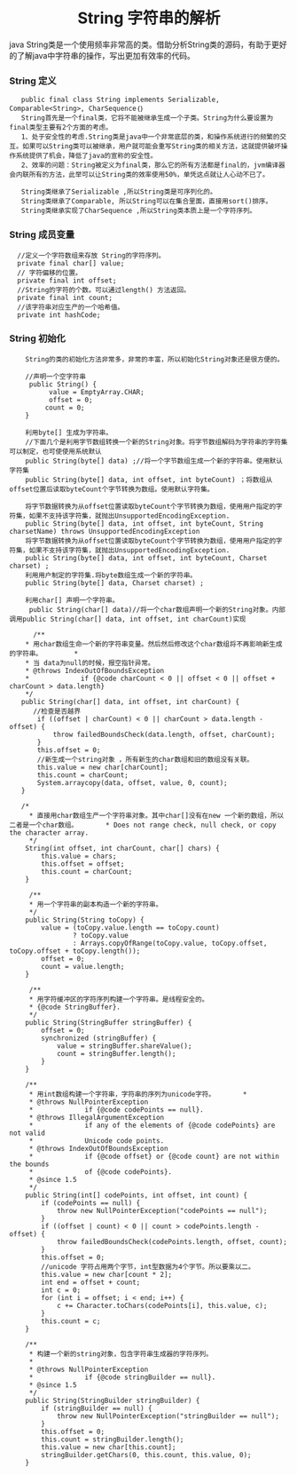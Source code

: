 <h1 align="center" >String 字符串的解析 </h1>
    java String类是一个使用频率非常高的类。借助分析String类的源码，有助于更好的了解java中字符串的操作，写出更加有效率的代码。
    
###     String 定义
       public final class String implements Serializable, Comparable<String>, CharSequence｛｝
       String首先是一个final类，它将不能被继承生成一个子类。String为什么要设置为final类型主要有2个方面的考虑。
       1、处于安全性的考虑.String类是java中一个非常底层的类，和操作系统进行的频繁的交互。如果可以String类可以被继承，用户就可能会重写String类的相关方法，这就提供破坏操作系统提供了机会，降低了java的宣称的安全性。
       2、效率的问题：String被定义为final类，那么它的所有方法都是final的，jvm编译器会内联所有的方法，此举可以让String类的效率使用50%，单凭这点就让人心动不已了。
       
       String类继承了Serializable ,所以String类是可序列化的。
       String类继承了Comparable, 所以String可以在集合里面，直接用sort()排序。
       String类继承实现了CharSequence ,所以String类本质上是一个字符序列。
       
###     String 成员变量
      //定义一个字符数组来存放 String的字符序列。
      private final char[] value;
      // 字符偏移的位置。
      private final int offset;
      //String的字符的个数。可以通过length() 方法返回。
      private final int count;
      //该字符串对应生产的一个哈希值。
      private int hashCode;
      
###       String 初始化
        String的类的初始化方法非常多，非常的丰富，所以初始化String对象还是很方便的。
        
        //声明一个空字符串
         public String() {
              value = EmptyArray.CHAR;
              offset = 0;
             count = 0;
        }
        
        利用byte[] 生成为字符串。
        //下面几个是利用字节数组转换一个新的String对象。将字节数组解码为字符串的字符集可以制定，也可使使用系统默认
        public String(byte[] data) ;//将一个字节数组生成一个新的字符串。使用默认字符集
        public String(byte[] data, int offset, int byteCount) ；将数组从offset位置后读取byteCount个字节转换为数组。使用默认字符集。
        
        将字节数据转换为从offset位置读取byteCount个字节转换为数组，使用用户指定的字符集，如果不支持该字符集，就抛出UnsupportedEncodingException.
        public String(byte[] data, int offset, int byteCount, String charsetName) throws UnsupportedEncodingException 
        将字节数据转换为从offset位置读取byteCount个字节转换为数组，使用用户指定的字符集，如果不支持该字符集，就抛出UnsupportedEncodingException.
        public String(byte[] data, int offset, int byteCount, Charset charset) ;
        利用用户制定的字符集.将byte数组生成一个新的字符串。
        public String(byte[] data, Charset charset) ;
        
        利用char[] 声明一个字符串。
         public String(char[] data)//将一个char数组声明一个新的String对象。内部调用public String(char[] data, int offset, int charCount)实现
          
          /**
	    * 用char数组生命一个新的字符串变量。然后然后修改这个char数组将不再影响新生成的字符串。	    *
	    * 当 data为null的时候，报空指针异常。
	    * @throws IndexOutOfBoundsException
	    *             if {@code charCount < 0 || offset < 0 || offset + charCount > data.length}
	    */
	   public String(char[] data, int offset, int charCount) {
	      //检查是否越界
	       if ((offset | charCount) < 0 || charCount > data.length - offset) {
	           throw failedBoundsCheck(data.length, offset, charCount);
	       }
	       this.offset = 0;
	       //新生成一个string对象 ，所有新生的char数组和旧的数组没有关联。
	       this.value = new char[charCount];
	       this.count = charCount;
	       System.arraycopy(data, offset, value, 0, count);
	   }
	   
	   /*
	     * 直接用char数组生产一个字符串对象。其中char[]没有在new 一个新的数组，所以二者是一个char数组。	     * Does not range check, null check, or copy the character array.
	     */
	    String(int offset, int charCount, char[] chars) {
	        this.value = chars;
	        this.offset = offset;
	        this.count = charCount;
	    }
	    
	     /**
	     * 用一个字符串的副本构造一个新的字符串。
	     */
	    public String(String toCopy) {
	        value = (toCopy.value.length == toCopy.count)
	                ? toCopy.value
	                : Arrays.copyOfRange(toCopy.value, toCopy.offset, toCopy.offset + toCopy.length());
	        offset = 0;
	        count = value.length;
	    }

         /**
	     * 用字符缓冲区的字符序列构建一个字符串。是线程安全的。
	     * {@code StringBuffer}.
	     */
	    public String(StringBuffer stringBuffer) {
	        offset = 0;
	        synchronized (stringBuffer) {
	            value = stringBuffer.shareValue();
	            count = stringBuffer.length();
	        }
	    }
	
	    /**
	     * 用int数组构建一个字符串，字符串的序列为unicode字符。	     *
	     * @throws NullPointerException
	     *             if {@code codePoints == null}.
	     * @throws IllegalArgumentException
	     *             if any of the elements of {@code codePoints} are not valid
	     *             Unicode code points.
	     * @throws IndexOutOfBoundsException
	     *             if {@code offset} or {@code count} are not within the bounds
	     *             of {@code codePoints}.
	     * @since 1.5
	     */
	    public String(int[] codePoints, int offset, int count) {
	        if (codePoints == null) {
	            throw new NullPointerException("codePoints == null");
	        }
	        if ((offset | count) < 0 || count > codePoints.length - offset) {
	            throw failedBoundsCheck(codePoints.length, offset, count);
	        }
	        this.offset = 0;
	        //unicode 字符占用两个字节，int型数据为4个字节。所以要乘以二。
	        this.value = new char[count * 2];
	        int end = offset + count;
	        int c = 0;
	        for (int i = offset; i < end; i++) {
	            c += Character.toChars(codePoints[i], this.value, c);
	        }
	        this.count = c;
	    }
	
	    /**
	     * 构建一个新的string对象，包含字符串生成器的字符序列。
	     *
	     * @throws NullPointerException
	     *             if {@code stringBuilder == null}.
	     * @since 1.5
	     */
	    public String(StringBuilder stringBuilder) {
	        if (stringBuilder == null) {
	            throw new NullPointerException("stringBuilder == null");
	        }
	        this.offset = 0;
	        this.count = stringBuilder.length();
	        this.value = new char[this.count];
	        stringBuilder.getChars(0, this.count, this.value, 0);
	    }
        
        
       

